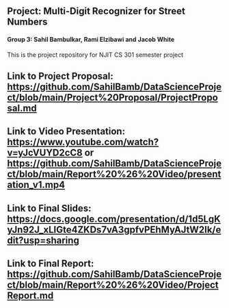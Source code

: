 ##  Project: Multi-Digit Recognizer for Street Numbers
#### Group 3: Sahil Bambulkar, Rami Elzibawi and Jacob White

This is the project repository for NJIT CS 301 semester project

## Link to Project Proposal: https://github.com/SahilBamb/DataScienceProject/blob/main/Project%20Proposal/ProjectProposal.md
## Link to Video Presentation: https://www.youtube.com/watch?v=yJcVUYD2cC8 or https://github.com/SahilBamb/DataScienceProject/blob/main/Report%20%26%20Video/presentation_v1.mp4
## Link to Final Slides: https://docs.google.com/presentation/d/1d5LgKyJn92J_xLIGte4ZKDs7vA3gpfvPEhMyAJtW2Ik/edit?usp=sharing
## Link to Final Report: https://github.com/SahilBamb/DataScienceProject/blob/main/Report%20%26%20Video/ProjectReport.md
